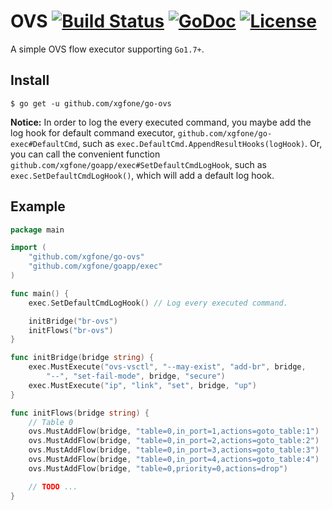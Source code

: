 # OVS [![Build Status](https://api.travis-ci.com/xgfone/go-ovs.svg?branch=master)](https://travis-ci.com/github/xgfone/go-ovs) [![GoDoc](https://pkg.go.dev/badge/github.com/xgfone/go-ovs)](https://pkg.go.dev/github.com/xgfone/go-ovs) [![License](https://img.shields.io/badge/License-Apache%202.0-blue.svg?style=flat-square)](https://raw.githubusercontent.com/xgfone/go-ovs/master/LICENSE)

A simple OVS flow executor supporting `Go1.7+`.

## Install
```shell
$ go get -u github.com/xgfone/go-ovs
```

**Notice:** In order to log the every executed command, you maybe add the log hook for default command executor, `github.com/xgfone/go-exec#DefaultCmd`, such as `exec.DefaultCmd.AppendResultHooks(logHook)`. Or, you can call the convenient function `github.com/xgfone/goapp/exec#SetDefaultCmdLogHook`, such as `exec.SetDefaultCmdLogHook()`, which will add a default log hook.


## Example
```go
package main

import (
	"github.com/xgfone/go-ovs"
	"github.com/xgfone/goapp/exec"
)

func main() {
	exec.SetDefaultCmdLogHook() // Log every executed command.

	initBridge("br-ovs")
	initFlows("br-ovs")
}

func initBridge(bridge string) {
	exec.MustExecute("ovs-vsctl", "--may-exist", "add-br", bridge,
		"--", "set-fail-mode", bridge, "secure")
	exec.MustExecute("ip", "link", "set", bridge, "up")
}

func initFlows(bridge string) {
	// Table 0
	ovs.MustAddFlow(bridge, "table=0,in_port=1,actions=goto_table:1")
	ovs.MustAddFlow(bridge, "table=0,in_port=2,actions=goto_table:2")
	ovs.MustAddFlow(bridge, "table=0,in_port=3,actions=goto_table:3")
	ovs.MustAddFlow(bridge, "table=0,in_port=4,actions=goto_table:4")
	ovs.MustAddFlow(bridge, "table=0,priority=0,actions=drop")

	// TODO ...
}
```

